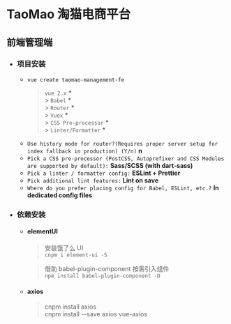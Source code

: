 # TaoMao 淘猫电商平台

## 前端管理端

- ### 项目安装

  - `vue create taomao-management-fe`
    > `vue 2.x` **\*** <br> > `Babel` **\*** <br> > `Router` **\*** <br> > `Vuex` **\*** <br> > `CSS Pre-processor` **\*** <br> > `Linter/Formatter` **\*** <br>
  - `Use history mode for router?(Requires proper server setup for index fallback in production) (Y/n)` **n**
  - `Pick a CSS pre-processor (PostCSS, Autoprefixer and CSS Modules are supported by default):` **Sass/SCSS (with dart-sass)**
  - `Pick a linter / formatter config:` **ESLint + Prettier**
  - `Pick additional lint features:` **Lint on save**
  - `Where do you prefer placing config for Babel, ESLint, etc.?` **In dedicated config files**

- ### 依赖安装

  - #### elementUI

    > 安装饿了么 UI <br> `cnpm i element-ui -S`

    > 借助 babel-plugin-component 按需引入组件 <br> `npm install babel-plugin-component -D`

  - #### axios

    > cnpm install axios <br>
    > cnpm install --save axios vue-axios
